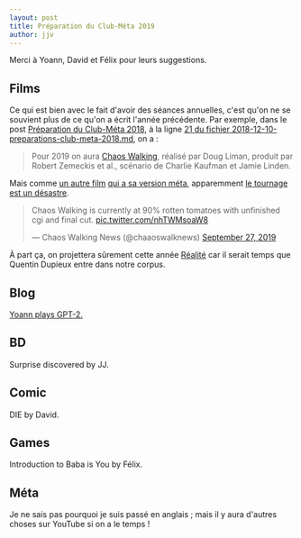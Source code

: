 ```yaml
---
layout: post
title: Préparation du Club-Méta 2019
author: jjv
---
```


Merci à Yoann, David et Félix pour leurs suggestions.

## Films

Ce qui est bien avec le fait d'avoir des séances annuelles, c'est qu'on ne se souvient plus de ce qu'on a écrit l'année précédente. Par exemple, dans le post [Préparation du Club-Méta 2018](https://club-meta.fr/2018/12/10/preparations-club-meta-2018/), à la ligne [21 du fichier 2018-12-10-preparations-club-meta-2018.md](https://github.com/jilljenn/club-meta/blame/gh-pages/_posts/2018-12-10-preparations-club-meta-2018.md#L21), on a :

> Pour 2019 on aura [Chaos Walking](https://en.wikipedia.org/wiki/Chaos_Walking_(film)), réalisé par Doug Liman, produit par Robert Zemeckis et al., scénario de Charlie Kaufman et Jamie Linden.

Mais comme [un autre film](https://en.wikipedia.org/wiki/The_Man_Who_Killed_Don_Quixote) [qui a sa version méta](https://en.wikipedia.org/wiki/Lost_in_La_Mancha), apparemment [le tournage est un désastre](https://www.digitalspy.com/movies/a29723370/tom-holland-chaos-walking-movie-release-date/).

<blockquote class="twitter-tweet"><p lang="en" dir="ltr">Chaos Walking is currently at 90% rotten tomatoes with unfinished cgi and final cut. <a href="https://t.co/nhTWMsoaW8">pic.twitter.com/nhTWMsoaW8</a></p>&mdash; Chaos Walking News (@chaaoswalknews) <a href="https://twitter.com/chaaoswalknews/status/1177717372100186113?ref_src=twsrc%5Etfw">September 27, 2019</a></blockquote> <script async src="https://platform.twitter.com/widgets.js" charset="utf-8"></script>

À part ça, on projettera sûrement cette année [Réalité](https://fr.wikipedia.org/wiki/Réalité_(film)) car il serait temps que Quentin Dupieux entre dans notre corpus.

## Blog

[Yoann plays GPT-2.](https://yo252yo.wordpress.com/2019/07/24/playing-around-with-gpt2/)

## BD

Surprise discovered by JJ.

## Comic

DIE by David.

## Games

Introduction to Baba is You by Félix.

## Méta

Je ne sais pas pourquoi je suis passé en anglais ; mais il y aura d'autres choses sur YouTube si on a le temps !
